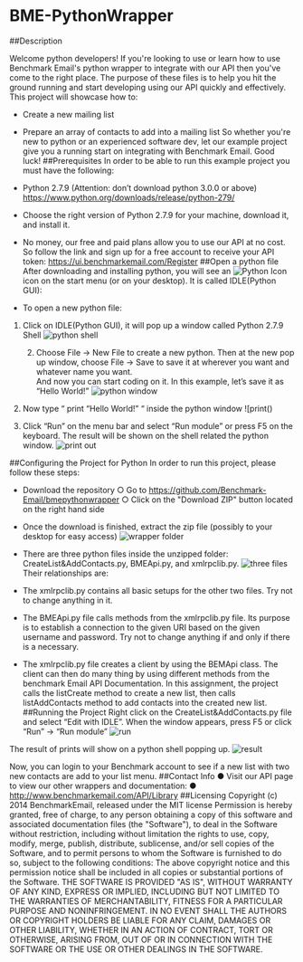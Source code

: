 BME-PythonWrapper
=================
##Description

Welcome python developers! If you're looking to use or learn how to use Benchmark Email's python wrapper to integrate with our API then you've come to the right place. The purpose of these files is to help you hit the ground running and start developing using our API quickly and effectively. This project will showcase how to:
-	Create a new mailing list
-	Prepare an array of contacts to add into a mailing list
So whether you're new to python or an experienced software dev, let our example project give you a running start on integrating with Benchmark Email. Good luck!
##Prerequisites
In order to be able to run this example project you must have the following:
-	Python 2.7.9 (Attention: don’t download python 3.0.0 or above)  https://www.python.org/downloads/release/python-279/
-	Choose the right version of Python 2.7.9 for your machine, download it, and install it.
-	No money, our free and paid plans allow you to use our API at no cost. So follow the link and sign up for a free account to receive your API token: https://ui.benchmarkemail.com/Register
##Open a python file
After downloading and installing python, you will see an ![Python Icon]()  icon on the start menu (or on your desktop). It is called IDLE(Python GUI):
 
-	To open a new python file:
1)	Click on IDLE(Python GUI), it will pop up a window called Python 2.7.9 Shell
![python shell]()
 

	2) Choose File → New File to create a new python. Then at the new pop up window, 
    choose File → Save to save it at wherever you want and whatever name you want.   
And now you can start coding on it. In this example, let’s save it as “Hello World!” 
![python window]()
 
3) Now type “ print “Hello World!” “ inside the python window ![print()
 
4) Click “Run” on the menu bar and select “Run module” or press F5 on the keyboard. 
     The result will be shown on the shell related the python window. ![print out]()
 
##Configuring the Project for Python
In order to run this project, please follow these steps: 
-	Download the repository
○	Go to https://github.com/Benchmark-Email/bmepythonwrapper
○	Click on the "Download ZIP" button located on the right hand side
-	Once the download is finished, extract the zip file (possibly to your desktop for easy access) ![wrapper folder]()  
-	There are three python files inside the unzipped folder: CreateList&AddContacts.py, BMEApi.py, and xmlrpclib.py. ![three files]() Their relationships are:
 
-	The xmlrpclib.py contains all basic setups for the other two files. Try not to change anything in it.
-	The BMEApi.py file calls methods from the xmlrpclib.py file. Its purpose is to establish a connection to the given URI based on the given username and password. Try not to change anything if and only if there is a necessary.
-	The xmlrpclib.py file creates a client by using the BEMApi class. The client can then do many thing by using different methods from the benchmark Email API Documentation. In this assignment, the project calls the listCreate method to create a new list, then calls listAddContacts method to add contacts into the created new list.
##Running the Project
 Right click on the CreateList&AddContacts.py file and select “Edit with IDLE”. When the window appears, press F5 or click “Run” → “Run module” ![run]()
 
The result of prints will show on a python shell popping up. ![result]()
 
Now, you can login to your Benchmark account to see if a new list with two new contacts are add to your list menu.
##Contact Info
●	Visit our API page to view our other wrappers and documentation:
●	http://www.benchmarkemail.com/API/Library
##Licensing
Copyright (c) 2014 BenchmarkEmail, released under the MIT license
Permission is hereby granted, free of charge, to any person obtaining a copy of this software and associated documentation files (the "Software"), to deal in the Software without restriction, including without limitation the rights to use, copy, modify, merge, publish, distribute, sublicense, and/or sell copies of the Software, and to permit persons to whom the Software is furnished to do so, subject to the following conditions:
The above copyright notice and this permission notice shall be included in all copies or substantial portions of the Software.
THE SOFTWARE IS PROVIDED "AS IS", WITHOUT WARRANTY OF ANY KIND, EXPRESS OR IMPLIED, INCLUDING BUT NOT LIMITED TO THE WARRANTIES OF MERCHANTABILITY, FITNESS FOR A PARTICULAR PURPOSE AND NONINFRINGEMENT. IN NO EVENT SHALL THE AUTHORS OR COPYRIGHT HOLDERS BE LIABLE FOR ANY CLAIM, DAMAGES OR OTHER LIABILITY, WHETHER IN AN ACTION OF CONTRACT, TORT OR OTHERWISE, ARISING FROM, OUT OF OR IN CONNECTION WITH THE SOFTWARE OR THE USE OR OTHER DEALINGS IN THE SOFTWARE.
